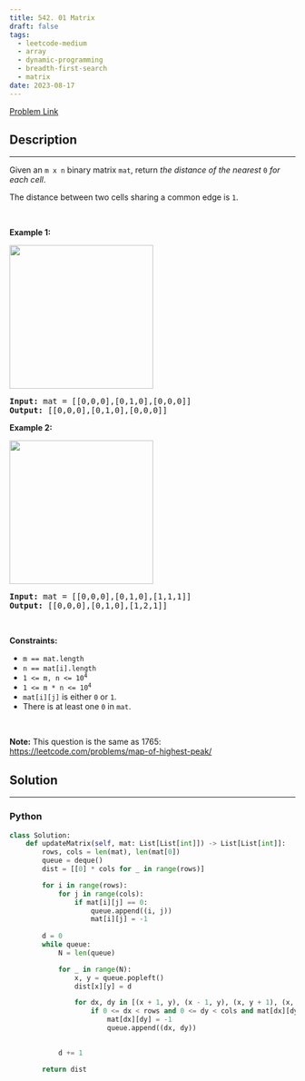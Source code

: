 ```yaml
---
title: 542. 01 Matrix
draft: false
tags: 
  - leetcode-medium
  - array
  - dynamic-programming
  - breadth-first-search
  - matrix
date: 2023-08-17
---
```


[Problem Link](https://leetcode.com/problems/01-matrix/)

## Description

---
<p>Given an <code>m x n</code> binary matrix <code>mat</code>, return <em>the distance of the nearest </em><code>0</code><em> for each cell</em>.</p>

<p>The distance between two cells sharing a common edge is <code>1</code>.</p>

<p>&nbsp;</p>
<p><strong class="example">Example 1:</strong></p>
<img alt="" src="https://assets.leetcode.com/uploads/2021/04/24/01-1-grid.jpg" style="width: 253px; height: 253px;" />
<pre>
<strong>Input:</strong> mat = [[0,0,0],[0,1,0],[0,0,0]]
<strong>Output:</strong> [[0,0,0],[0,1,0],[0,0,0]]
</pre>

<p><strong class="example">Example 2:</strong></p>
<img alt="" src="https://assets.leetcode.com/uploads/2021/04/24/01-2-grid.jpg" style="width: 253px; height: 253px;" />
<pre>
<strong>Input:</strong> mat = [[0,0,0],[0,1,0],[1,1,1]]
<strong>Output:</strong> [[0,0,0],[0,1,0],[1,2,1]]
</pre>

<p>&nbsp;</p>
<p><strong>Constraints:</strong></p>

<ul>
	<li><code>m == mat.length</code></li>
	<li><code>n == mat[i].length</code></li>
	<li><code>1 &lt;= m, n &lt;= 10<sup>4</sup></code></li>
	<li><code>1 &lt;= m * n &lt;= 10<sup>4</sup></code></li>
	<li><code>mat[i][j]</code> is either <code>0</code> or <code>1</code>.</li>
	<li>There is at least one <code>0</code> in <code>mat</code>.</li>
</ul>

<p>&nbsp;</p>
<p><strong>Note:</strong> This question is the same as 1765: <a href="https://leetcode.com/problems/map-of-highest-peak/description/" target="_blank">https://leetcode.com/problems/map-of-highest-peak/</a></p>


## Solution

---
### Python
``` py title='01-matrix'
class Solution:
    def updateMatrix(self, mat: List[List[int]]) -> List[List[int]]:
        rows, cols = len(mat), len(mat[0])
        queue = deque()
        dist = [[0] * cols for _ in range(rows)]

        for i in range(rows):
            for j in range(cols):
                if mat[i][j] == 0:
                    queue.append((i, j))
                    mat[i][j] = -1
        
        d = 0
        while queue:
            N = len(queue)

            for _ in range(N):
                x, y = queue.popleft()
                dist[x][y] = d

                for dx, dy in [(x + 1, y), (x - 1, y), (x, y + 1), (x, y - 1)]:
                    if 0 <= dx < rows and 0 <= dy < cols and mat[dx][dy] != -1:
                        mat[dx][dy] = -1
                        queue.append((dx, dy))
                        

            d += 1

        return dist
```


